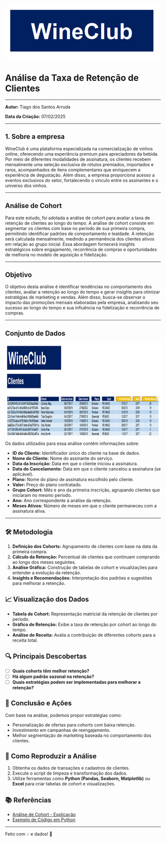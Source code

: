 
<img src="Imagens2/logo.png" alt="Tabelas" width="500"/>


# **Análise da Taxa de Retenção de Clientes**
_____________________________________________________________________________________________________________________________________________________________________________
**Autor:** Tiago dos Santos Arruda

**Data da Criação:** 07/02/2025
_____________________________________________________________________________________________________________________________________________________________________________
## **1. Sobre a empresa**

WineClub é uma plataforma especializada na comercialização de vinhos online, oferecendo uma experiência premium para apreciadores da bebida. Por meio de diferentes modalidades de assinatura, os clientes recebem mensalmente uma seleção exclusiva de rótulos premiados, importados e raros, acompanhados de itens complementares que enriquecem a experiência de degustação. Além disso, a empresa proporciona acesso a eventos exclusivos do setor, fortalecendo o vínculo entre os assinantes e o universo dos vinhos.
___________________________________________________________________________________________________________________________________________________________________________
## **Análise de Cohort**

Para este estudo, foi adotada a análise de cohort para avaliar a taxa de retenção de clientes ao longo do tempo. A análise de cohort consiste em segmentar os clientes com base no período de sua primeira compra, permitindo identificar padrões de comportamento e lealdade. A retenção será calculada mensalmente, medindo a permanência dos clientes ativos em relação ao grupo inicial. Essa abordagem fornecerá insights estratégicos sobre engajamento, recorrência de compras e oportunidades de melhoria no modelo de aquisição e fidelização.
___________________________________________________________________________________________________________________________________________________________________________
## **Objetivo**

O objetivo desta análise é identificar tendências no comportamento dos clientes, avaliar a retenção ao longo do tempo e gerar insights para otimizar estratégias de marketing e vendas. Além disso, busca-se observar o impacto das promoções mensais elaboradas pela empresa, analisando seu sucesso ao longo do tempo e sua influência na fidelização e recorrência de compras.
___________________________________________________________________________________________________________________________________________________________________________

## **Conjunto de Dados**

<img src="Imagens2/base.png" alt="Tabelas" width="1000" height="300"/>



Os dados utilizados para essa análise contêm informações sobre:

- **ID do Cliente:** Identificador único do cliente na base de dados.
- **Nome do Cliente:** Nome do assinante do serviço.
- **Data da Inscrição:** Data em que o cliente iniciou a assinatura.
- **Data do Cancelamento:** Data em que o cliente cancelou a assinatura (se aplicável).
- **Plano:** Nome do plano de assinatura escolhido pelo cliente.
- **Valor:** Preço do plano contratado.
- **Grupo Cohort:** Mês e ano da primeira inscrição, agrupando clientes que iniciaram no mesmo período.
- **Ano:** Ano correspondente à análise da retenção.
- **Meses Ativos:** Número de meses em que o cliente permaneceu com a assinatura ativa.
___________________________________________________________________________________________________________________________________________________________________________
## 🛠 Metodologia
1. **Definição dos Cohorts:** Agrupamento de clientes com base na data da primeira compra.
2. **Cálculo da Retenção:** Percentual de clientes que continuam comprando ao longo dos meses seguintes.
3. **Análise Gráfica:** Construção de tabelas de cohort e visualizações para entender a evolução da retenção.
4. **Insights e Recomendações:** Interpretação dos padrões e sugestões para melhorar a retenção.

## 📈 Visualização dos Dados
- **Tabela de Cohort:** Representação matricial da retenção de clientes por período.
- **Gráfico de Retenção:** Exibe a taxa de retenção por cohort ao longo do tempo.
- **Análise de Receita:** Avalia a contribuição de diferentes cohorts para a receita total.

## 🔍 Principais Descobertas
- [ ] **Quais cohorts têm melhor retenção?**
- [ ] **Há algum padrão sazonal na retenção?**
- [ ] **Quais estratégias podem ser implementadas para melhorar a retenção?**

## 🚀 Conclusão e Ações
Com base na análise, podemos propor estratégias como:
- Personalização de ofertas para cohorts com baixa retenção.
- Investimento em campanhas de reengajamento.
- Melhor segmentação de marketing baseada no comportamento dos clientes.

## 📌 Como Reproduzir a Análise
1. Obtenha os dados de transações e cadastros de clientes.
2. Execute o script de limpeza e transformação dos dados.
3. Utilize ferramentas como **Python (Pandas, Seaborn, Matplotlib)** ou **Excel** para criar tabelas de cohort e visualizações.

## 📚 Referências
- [Análise de Cohort - Explicação](https://en.wikipedia.org/wiki/Cohort_analysis)
- [Exemplo de Código em Python](https://github.com/seu-repositorio)

---
Feito com 💡 e dados! 🚀


